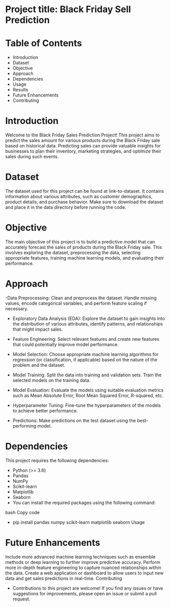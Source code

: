 # Project title: Black Friday Sell Prediction
# Table of Contents
- Introduction
- Dataset
- Objective
- Approach
- Dependencies
- Usage
- Results
- Future Enhancements
- Contributing

# Introduction
Welcome to the Black Friday Sales Prediction Project! This project aims to predict the sales amount for various products during the Black Friday sale based on historical data. Predicting sales can provide valuable insights for businesses to plan their inventory, marketing strategies, and optimize their sales during such events.

# Dataset
The dataset used for this project can be found at link-to-dataset. It contains information about various attributes, such as customer demographics, product details, and purchase behavior. Make sure to download the dataset and place it in the data directory before running the code.

# Objective
The main objective of this project is to build a predictive model that can accurately forecast the sales of products during the Black Friday sale. This involves exploring the dataset, preprocessing the data, selecting appropriate features, training machine learning models, and evaluating their performance.

# Approach
-Data Preprocessing: Clean and preprocess the dataset. Handle missing values, encode categorical variables, and perform feature scaling if necessary.

- Exploratory Data Analysis (EDA): Explore the dataset to gain insights into the distribution of various attributes, identify patterns, and relationships that might impact sales.

- Feature Engineering: Select relevant features and create new features that could potentially improve model performance.

- Model Selection: Choose appropriate machine learning algorithms for regression (or classification, if applicable) based on the nature of the problem and the dataset.

- Model Training: Split the data into training and validation sets. Train the selected models on the training data.

- Model Evaluation: Evaluate the models using suitable evaluation metrics such as Mean Absolute Error, Root Mean Squared Error, R-squared, etc.

- Hyperparameter Tuning: Fine-tune the hyperparameters of the models to achieve better performance.

- Predictions: Make predictions on the test dataset using the best-performing model.

 # Dependencies
This project requires the following dependencies:

- Python (>= 3.6)
- Pandas
- NumPy
- Scikit-learn
- Matplotlib
- Seaborn
- You can install the required packages using the following command:

bash
Copy code
- pip install pandas numpy scikit-learn matplotlib seaborn
Usage

# Future Enhancements
Include more advanced machine learning techniques such as ensemble methods or deep learning to further improve predictive accuracy.
Perform more in-depth feature engineering to capture nuanced relationships within the data.
Create a web application or dashboard to allow users to input new data and get sales predictions in real-time.
Contributing
- Contributions to this project are welcome! If you find any issues or have suggestions for improvements, please open an issue or submit a pull request.
